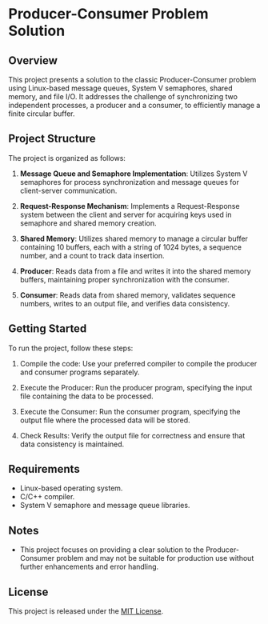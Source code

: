 # Producer-Consumer Problem Solution

## Overview
This project presents a solution to the classic Producer-Consumer problem using Linux-based message queues, System V semaphores, shared memory, and file I/O. It addresses the challenge of synchronizing two independent processes, a producer and a consumer, to efficiently manage a finite circular buffer.

## Project Structure
The project is organized as follows:

1. **Message Queue and Semaphore Implementation**: Utilizes System V semaphores for process synchronization and message queues for client-server communication.

2. **Request-Response Mechanism**: Implements a Request-Response system between the client and server for acquiring keys used in semaphore and shared memory creation.

3. **Shared Memory**: Utilizes shared memory to manage a circular buffer containing 10 buffers, each with a string of 1024 bytes, a sequence number, and a count to track data insertion.

4. **Producer**: Reads data from a file and writes it into the shared memory buffers, maintaining proper synchronization with the consumer.

5. **Consumer**: Reads data from shared memory, validates sequence numbers, writes to an output file, and verifies data consistency.

## Getting Started
To run the project, follow these steps:

1. Compile the code: Use your preferred compiler to compile the producer and consumer programs separately.

2. Execute the Producer: Run the producer program, specifying the input file containing the data to be processed.

3. Execute the Consumer: Run the consumer program, specifying the output file where the processed data will be stored.

4. Check Results: Verify the output file for correctness and ensure that data consistency is maintained.

## Requirements
- Linux-based operating system.
- C/C++ compiler.
- System V semaphore and message queue libraries.

## Notes
- This project focuses on providing a clear solution to the Producer-Consumer problem and may not be suitable for production use without further enhancements and error handling.

## License
This project is released under the [MIT License](LICENSE.md).

